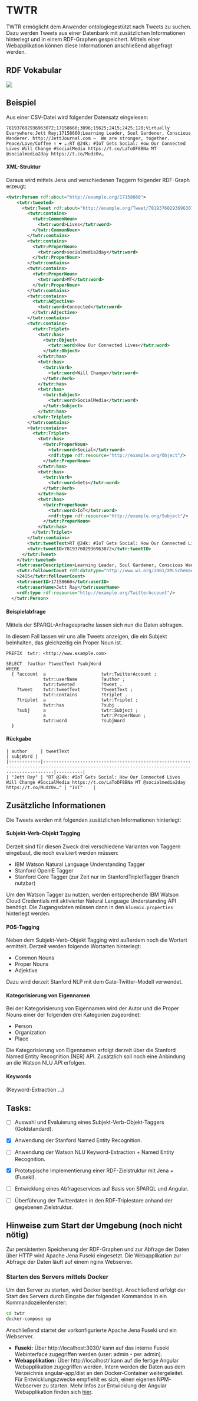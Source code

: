 # TWTR

TWTR ermöglicht dem Anwender ontologiegestützt nach Tweets zu suchen. Dazu werden Tweets aus einer Datenbank mit zusätzlichen Informationen hinterlegt und in einem RDF-Graphen gespeichert. Mittels einer Webapplikation können diese Informationen anschließend abgefragt werden.

## RDF Vokabular
<img src="http://svgshare.com/i/1SU.svg">

## Beispiel
Aus einer CSV-Datei wird folgender Datensatz eingelesen:

```csv
781937602936963072;17158660;3096;15625;2415;2425;120;Virtually Everywhere;Jett Ray;17158660;Learning Leader, Soul Gardener, Conscious Wanderer. http://JettJournal.com ~  We are stronger, together. Peace/Love/Coffee ✌ ❤ ☕;RT @24k: #IoT Gets Social: How Our Connected Lives Will Change #SocialMedia https://t.co/LaToDF8BNa MT @socialmedia2day https://t.co/Mudz0v…
```

#### XML-Struktur
Daraus wird mittels Jena und verschiedenen Taggern folgender RDF-Graph erzeugt:

```xml
<twtr:Person rdf:about="http://example.org/17158660">
    <twtr:tweeted>
      <twtr:Tweet rdf:about="http://example.org/Tweet/781937602936963072">
        <twtr:contains>
          <twtr:CommonNoun>
            <twtr:word>Lives</twtr:word>
          </twtr:CommonNoun>
        </twtr:contains>
        <twtr:contains>
          <twtr:ProperNoun>
            <twtr:word>socialmedia2day</twtr:word>
          </twtr:ProperNoun>
        </twtr:contains>
        <twtr:contains>
          <twtr:ProperNoun>
            <twtr:word>MT</twtr:word>
          </twtr:ProperNoun>
        </twtr:contains>
        <twtr:contains>
          <twtr:Adjective>
            <twtr:word>Connected</twtr:word>
          </twtr:Adjective>
        </twtr:contains>
        <twtr:contains>
          <twtr:Triplet>
            <twtr:has>
              <twtr:Object>
                <twtr:word>How Our Connected Lives</twtr:word>
              </twtr:Object>
            </twtr:has>
            <twtr:has>
              <twtr:Verb>
                <twtr:word>Will Change</twtr:word>
              </twtr:Verb>
            </twtr:has>
            <twtr:has>
              <twtr:Subject>
                <twtr:word>SocialMedia</twtr:word>
              </twtr:Subject>
            </twtr:has>
          </twtr:Triplet>
        </twtr:contains>
        <twtr:contains>
          <twtr:Triplet>
            <twtr:has>
              <twtr:ProperNoun>
                <twtr:word>Social</twtr:word>
                <rdf:type rdf:resource="http://example.org/Object"/>
              </twtr:ProperNoun>
            </twtr:has>
            <twtr:has>
              <twtr:Verb>
                <twtr:word>Gets</twtr:word>
              </twtr:Verb>
            </twtr:has>
            <twtr:has>
              <twtr:ProperNoun>
                <twtr:word>IoT</twtr:word>
                <rdf:type rdf:resource="http://example.org/Subject"/>
              </twtr:ProperNoun>
            </twtr:has>
          </twtr:Triplet>
        </twtr:contains>
        <twtr:tweetText>RT @24k: #IoT Gets Social: How Our Connected Lives Will Change #SocialMedia https://t.co/LaToDF8BNa MT @socialmedia2day https://t.co/Mudz0v…</twtr:tweetText>
        <twtr:tweetID>781937602936963072</twtr:tweetID>
      </twtr:Tweet>
    </twtr:tweeted>
    <twtr:userDescription>Learning Leader, Soul Gardener, Conscious Wanderer. http://JettJournal.com ~  We are stronger, together. Peace/Love/Coffee ✌ ❤ ☕</twtr:userDescription>
    <twtr:followerCount rdf:datatype="http://www.w3.org/2001/XMLSchema#int"
    >2415</twtr:followerCount>
    <twtr:userID>17158660</twtr:userID>
    <twtr:userName>Jett Ray</twtr:userName>
    <rdf:type rdf:resource="http://example.org/TwitterAccount"/>
  </twtr:Person>
```

#### Beispielabfrage
Mittels der SPARQL-Anfragesprache lassen sich nun die Daten abfragen. 

In diesem Fall lassen wir uns alle Tweets anzeigen, die ein Subjekt beinhalten, das gleichzeitig ein Proper Noun ist.

```sparql
PREFIX  twtr: <http://www.example.com>

SELECT  ?author ?tweetText ?subjWord
WHERE
  { ?account  a                     twtr:TwitterAccount ;
              twtr:userName         ?author ;
              twtr:tweeted          ?tweet .
    ?tweet    twtr:tweetText        ?tweetText ;
              twtr:contains         ?triplet .
    ?triplet  a                     twtr:Triplet ;
              twtr:has              ?subj .
    ?subj     a                     twtr:Subject ;
              a                     twtr:ProperNoun ;
              twtr:word             ?subjWord
  }
```

#### Rückgabe
```
| author     | tweetText                                                                                                                                      | subjWord |
|------------|------------------------------------------------------------------------------------------------------------------------------------------------|----------|
| "Jett Ray" | "RT @24k: #IoT Gets Social: How Our Connected Lives Will Change #SocialMedia https://t.co/LaToDF8BNa MT @socialmedia2day https://t.co/Mudz0v…" | "IoT"    |
```

## Zusätzliche Informationen
Die Tweets werden mit folgenden zusätzlichen Informationen hinterlegt:

#### Subjekt-Verb-Objekt Tagging

Derzeit sind für diesen Zweck drei verschiedene Varianten von Taggern eingebaut, die noch evaluiert werden müssen:

* IBM Watson Natural Language Understanding Tagger
* Stanford OpenIE Tagger
* Stanford Core Tagger (zur Zeit nur im StanfordTripletTagger Branch nutzbar)

Um den Watson Tagger zu nutzen, werden entsprechende IBM Watson Cloud Credentials mit aktivierter Natural Language Understanding API benötigt. Die Zugangsdaten müssen dann in den `bluemix.properties` hinterlegt werden.

#### POS-Tagging

Neben dem Subjekt-Verb-Objekt Tagging wird außerdem noch die Wortart ermittelt. Derzeit werden folgende Wortarten hinterlegt:

* Common Nouns
* Proper Nouns
* Adjektive

Dazu wird derzeit Stanford NLP mit dem Gate-Twitter-Modell verwendet.

#### Kategorisierung von Eigennamen 
Bei der Kategorisierung von Eigennamen wird der Autor und die Proper Nouns einer der folgenden drei Kategorien zugeordnet:

* Person
* Organization
* Place

Die Kategorisierung von Eigennamen erfolgt derzeit über die Stanford Named Entity Recognition (NER) API. Zusätzlich soll noch eine Anbindung an die Watson NLU API erfolgen.

#### Keywords
(Keyword-Extraction ...)

## Tasks:

- [ ] Auswahl und Evaluierung eines Subjekt-Verb-Objekt-Taggers (Goldstandard).
- [x] Anwendung der Stanford Named Entity Recognition.
- [ ] Anwendung der Watson NLU Keyword-Extraction + Named Entity Recognition.
- [x] Prototypische Implementierung einer RDF-Zielstruktur mit Jena + (Fuseki).
- [ ] Entwicklung eines Abfrageservices auf Basis von SPARQL und Angular.
- [ ] Überführung der Twitterdaten in den RDF-Triplestore anhand der gegebenen Zielstruktur.


## Hinweise zum Start der Umgebung (noch nicht nötig)

Zur persistenten Speicherung der RDF-Graphen und zur Abfrage der Daten über HTTP wird Apache Jena Fuseki eingesetzt. Die Webapplikation zur Abfrage der Daten läuft auf einem nginx Webserver.

### Starten des Servers mittels Docker

Um den Server zu starten, wird Docker benötigt. Anschließend erfolgt der Start des Servers durch Eingabe der folgenden Kommandos in ein Kommandozeilenfenster:
```bash
cd twtr
docker-compose up
```
Anschließend startet der vorkonfigurierte Apache Jena Fuseki und ein Webserver.


* **Fuseki:** Über http://localhost:3030/ kann auf das interne Fuseki Webinterface zugegriffen werden (user: admin - pw: admin).
* **Webapplikation:** Über http://localhost/ kann auf die fertige Angular Webapplikation zugegriffen werden. Intern werden die Daten aus dem Verzeichnis angular-app/dist an den Docker-Container weitergeleitet. Für Entwicklungszwecke empfiehlt es sich, einen eigenen NPM-Webserver zu starten. Mehr Infos zur Entwicklung der Angular Webapplikation finden sich [hier](angular-app/README.md).

